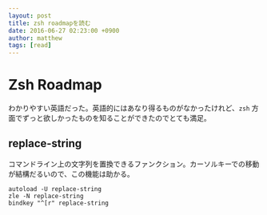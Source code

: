 ```yaml
---
layout: post
title: zsh roadmapを読む
date: 2016-06-27 02:23:00 +0900
author: matthew
tags: [read]
---
```


# Zsh Roadmap

わかりやすい英語だった。英語的にはあなり得るものがなかったけれど、`zsh` 方面でずっと欲しかったものを知ることができたのでとても満足。

## replace-string

コマンドライン上の文字列を置換できるファンクション。カーソルキーでの移動が結構だるいので、この機能は助かる。

```
autoload -U replace-string
zle -N replace-string
bindkey "^[r" replace-string
```
